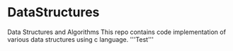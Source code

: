 # DataStructures
Data Structures and Algorithms
This repo contains code implementation of various data structures using c language.
'''Test'''
